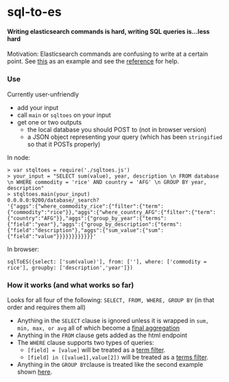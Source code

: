 sql-to-es
=========

#### Writing elasticsearch commands is hard, writing SQL queries is...less hard

Motivation: Elasticsearch commands are confusing to write at a certain point. See [this](http://www.elasticsearch.org/guide/en/elasticsearch/reference/1.x/search-aggregations-metrics-sum-aggregation.html) as an example and see the [reference](http://www.elasticsearch.org/guide/en/elasticsearch/reference/1.x/index.html) for help.

### Use

Currently user-unfriendly

- add your input
- call `main` or `sqltoes` on your input
- get one or two outputs
  - the local database you should POST to (not in browser version)
  - a JSON object representing your query (which has been `stringified` so that it POSTs properly)

In node:

    > var stqltoes = require('./sqltoes.js')
    > your_input = "SELECT sum(value), year, description \n FROM database \n WHERE commodity = 'rice' AND country = 'AFG' \n GROUP BY year, description"
    > stqltoes.main(your_input)
    0.0.0.0:9200/database/_search?
    '{"aggs":{"where_commodity_rice":{"filter":{"term":{"commodity":"rice"}},"aggs":{"where_country_AFG":{"filter":{"term":{"country":"AFG"}},"aggs":{"group_by_year":{"terms":{"field":"year"},"aggs":{"group_by_description":{"terms":{"field":"description"},"aggs":{"sum_value":{"sum":{"field":"value"}}}}}}}}}}}}'

In browser:

    sqlToES({select: ['sum(value)'], from: [''], where: ['commodity = rice'], groupby: ['description','year']})

### How it works (and what works so far)

Looks for all four of the following: `SELECT, FROM, WHERE, GROUP BY` (in that order and requires them all)

- Anything in the `SELECT` clause is ignored unless it is wrapped in `sum, min, max, or avg` all of which become a [final aggregation](http://www.elasticsearch.org/guide/en/elasticsearch/reference/1.x/search-aggregations-metrics-sum-aggregation.html)
- Anything in the `FROM` clause gets added as the html endpoint
- The `WHERE` clause supports two types of queries:
  - `[field] = [value]` will be treated as a [term filter](http://www.elasticsearch.org/guide/en/elasticsearch/reference/current/query-dsl-term-filter.html).
  - `[field] in ([value1],value[2])` will be treated as a [terms filter](http://www.elasticsearch.org/guide/en/elasticsearch/reference/current/query-dsl-terms-filter.html).
- Anything in the `GROUP BY`clause is treated like the second example shown [here](http://www.elasticsearch.org/guide/en/elasticsearch/reference/1.x/_executing_aggregations.html).
